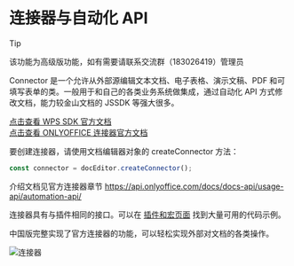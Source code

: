 # 连接器与自动化 API

> [!TIP]
> 该功能为高级版功能，如有需要请联系交流群（183026419）管理员

<FeedsAds />

Connector 是一个允许从外部源编辑文本文档、电子表格、演示文稿、PDF 和可填写表单的类。一般用于和自己的各类业务系统做集成，通过自动化 API 方式修改文档，能力较金山文档的 JSSDK 等强大很多。

[点击查看 WPS SDK 官方文档](https://solution.wps.cn/docs/client/api/summary.html)  
[点击查看 ONLYOFFICE 连接器官方文档](https://api.onlyoffice.com/docs/docs-api/usage-api/automation-api/)

要创建连接器，请使用文档编辑器对象的 createConnector 方法：

```js
const connector = docEditor.createConnector();
```

介绍文档见官方连接器章节 https://api.onlyoffice.com/docs/docs-api/usage-api/automation-api/    

连接器具有与插件相同的接口。可以在 [插件和宏页面](https://api.onlyoffice.com/docs/plugin-and-macros/customization/context-menu/) 找到大量可用的代码示例。

中国版完整实现了官方连接器的功能，可以轻松实现外部对文档的各类操作。

![连接器](/images/connector.png)

